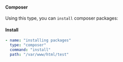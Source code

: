 #### Composer

Using this type, you can `install` composer packages:

#### Install

```yaml
- name: "installing packages"
  type: "composer"
  command: "install"
  path: "/var/www/html/test"
```

